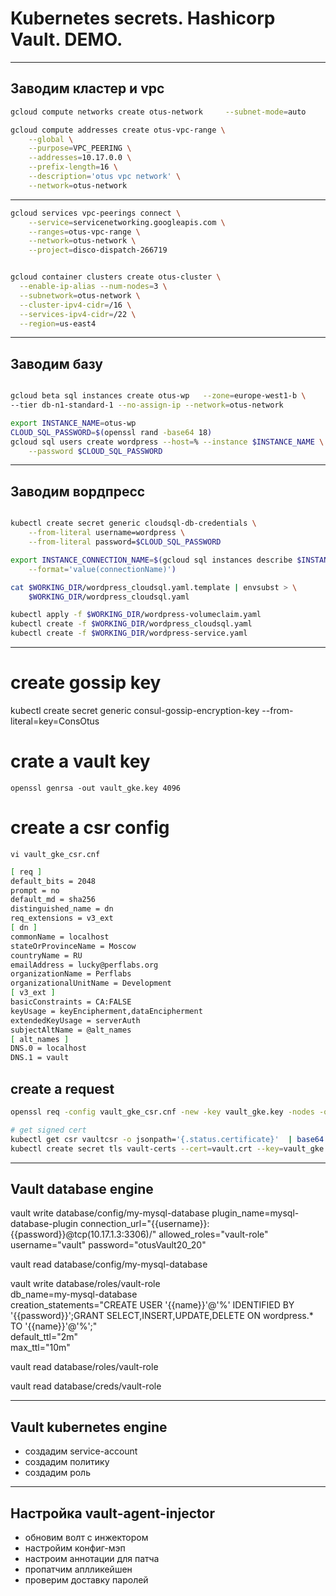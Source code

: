 # Kubernetes secrets. Hashicorp Vault. DEMO.

---
##  Заводим кластер и vpc

```bash
gcloud compute networks create otus-network     --subnet-mode=auto     --bgp-routing-mode=regional

gcloud compute addresses create otus-vpc-range \
    --global \
    --purpose=VPC_PEERING \
    --addresses=10.17.0.0 \
    --prefix-length=16 \
    --description='otus vpc network' \
    --network=otus-network

```

---

```bash
gcloud services vpc-peerings connect \
    --service=servicenetworking.googleapis.com \
    --ranges=otus-vpc-range \
    --network=otus-network \
    --project=disco-dispatch-266719


gcloud container clusters create otus-cluster \
  --enable-ip-alias --num-nodes=3 \
  --subnetwork=otus-network \
  --cluster-ipv4-cidr=/16 \
  --services-ipv4-cidr=/22 \
  --region=us-east4

```
---

## Заводим базу

```bash

gcloud beta sql instances create otus-wp   --zone=europe-west1-b \
--tier db-n1-standard-1 --no-assign-ip --network=otus-network

export INSTANCE_NAME=otus-wp
CLOUD_SQL_PASSWORD=$(openssl rand -base64 18)
gcloud sql users create wordpress --host=% --instance $INSTANCE_NAME \
    --password $CLOUD_SQL_PASSWORD

```

---

## Заводим вордпресс

```bash

kubectl create secret generic cloudsql-db-credentials \
    --from-literal username=wordpress \
    --from-literal password=$CLOUD_SQL_PASSWORD

export INSTANCE_CONNECTION_NAME=$(gcloud sql instances describe $INSTANCE_NAME \
    --format='value(connectionName)')

cat $WORKING_DIR/wordpress_cloudsql.yaml.template | envsubst > \
    $WORKING_DIR/wordpress_cloudsql.yaml

kubectl apply -f $WORKING_DIR/wordpress-volumeclaim.yaml
kubectl create -f $WORKING_DIR/wordpress_cloudsql.yaml
kubectl create -f $WORKING_DIR/wordpress-service.yaml

```
---

# create gossip key

kubectl create secret generic consul-gossip-encryption-key  --from-literal=key=ConsOtus

# crate a vault key
`openssl genrsa -out vault_gke.key 4096`

# create a csr config
`vi vault_gke_csr.cnf`

```bash
[ req ]
default_bits = 2048
prompt = no
default_md = sha256
distinguished_name = dn
req_extensions = v3_ext
[ dn ]
commonName = localhost
stateOrProvinceName = Moscow
countryName = RU
emailAddress = lucky@perflabs.org
organizationName = Perflabs
organizationalUnitName = Development
[ v3_ext ]
basicConstraints = CA:FALSE
keyUsage = keyEncipherment,dataEncipherment
extendedKeyUsage = serverAuth
subjectAltName = @alt_names
[ alt_names ]
DNS.0 = localhost
DNS.1 = vault
```

## create a request
```bash
openssl req -config vault_gke_csr.cnf -new -key vault_gke.key -nodes -out vault.csr

# get signed cert
kubectl get csr vaultcsr -o jsonpath='{.status.certificate}'  | base64 --decode > vault.crt
kubectl create secret tls vault-certs --cert=vault.crt --key=vault_gke.key

```




---
## Vault database engine


vault write database/config/my-mysql-database     plugin_name=mysql-database-plugin     connection_url="{{username}}:{{password}}@tcp(10.17.1.3:3306)/"     allowed_roles="vault-role"     username="vault"     password="otusVault20_20"

vault read database/config/my-mysql-database

vault write database/roles/vault-role \
    db_name=my-mysql-database \
    creation_statements="CREATE USER '{{name}}'@'%' IDENTIFIED BY '{{password}}';GRANT SELECT,INSERT,UPDATE,DELETE ON wordpress.* TO '{{name}}'@'%';" \
    default_ttl="2m" \
    max_ttl="10m"

vault read database/roles/vault-role

vault read database/creds/vault-role

---

## Vault kubernetes engine

-  создадим service-account
-  создадим политику
-  создадим роль

---

## Настройка vault-agent-injector

- обновим волт с инжектором
- настройим конфиг-мэп
- настроим аннотации для патча
- пропатчим аплликейшен
- проверим доставку паролей
